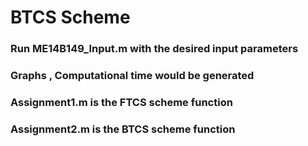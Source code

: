 # BTCS Scheme 
<h3> Run ME14B149_Input.m with the desired input parameters</h3>
<h3> Graphs , Computational time would be generated</h3>
<h3>Assignment1.m is the FTCS scheme function</h3>
<h3>Assignment2.m is the BTCS scheme function</h3>
